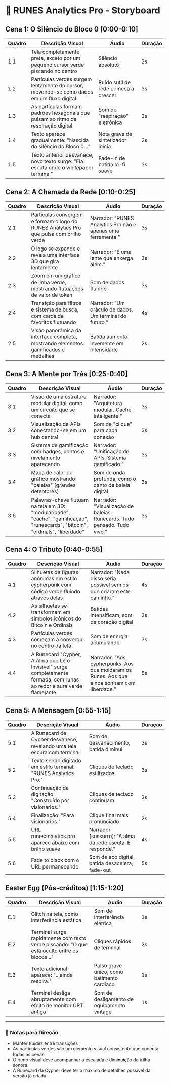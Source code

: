 # 📝 RUNES Analytics Pro - Storyboard

## Cena 1: O Silêncio do Bloco 0 [0:00-0:10]

| Quadro | Descrição Visual | Áudio | Duração |
|--------|-----------------|-------|---------|
| 1.1 | Tela completamente preta, exceto por um pequeno cursor verde piscando no centro | Silêncio absoluto | 2s |
| 1.2 | Partículas verdes surgem lentamente do cursor, movendo-se como dados em um fluxo digital | Ruído sutil de rede começa a crescer | 3s |
| 1.3 | As partículas formam padrões hexagonais que pulsam ao ritmo da respiração digital | Som de "respiração" eletrônica | 2s |
| 1.4 | Texto aparece gradualmente: "Nascida do silêncio do Bloco 0..." | Nota grave de sintetizador inicia | 2s |
| 1.5 | Texto anterior desvanece, novo texto surge: "Ela escuta onde o whitepaper termina." | Fade-in de batida lo-fi suave | 3s |

## Cena 2: A Chamada da Rede [0:10-0:25]

| Quadro | Descrição Visual | Áudio | Duração |
|--------|-----------------|-------|---------|
| 2.1 | Partículas convergem e formam o logo do RUNES Analytics Pro que pulsa com brilho verde | Narrador: "RUNES Analytics Pro não é apenas uma ferramenta." | 3s |
| 2.2 | O logo se expande e revela uma interface 3D que gira lentamente | Narrador: "É uma lente que enxerga além." | 3s |
| 2.3 | Zoom em um gráfico de linha verde, mostrando flutuações de valor de token | Som de dados fluindo | 3s |
| 2.4 | Transição para filtros e sistema de busca, com cards de favoritos flutuando | Narrador: "Um oráculo de dados. Um terminal do futuro." | 4s |
| 2.5 | Visão panorâmica da interface completa, mostrando elementos gamificados e medalhas | Batida aumenta levemente em intensidade | 2s |

## Cena 3: A Mente por Trás [0:25-0:40]

| Quadro | Descrição Visual | Áudio | Duração |
|--------|-----------------|-------|---------|
| 3.1 | Visão de uma estrutura modular digital, como um circuito que se conecta | Narrador: "Arquitetura modular. Cache inteligente." | 3s |
| 3.2 | Visualização de APIs conectando-se em um hub central | Som de "clique" para cada conexão | 3s |
| 3.3 | Sistema de gamificação com badges, pontos e nivelamento aparecendo | Narrador: "Unificação de APIs. Sistema gamificado." | 3s |
| 3.4 | Mapa de calor ou gráfico mostrando "baleias" (grandes detentores) | Som de onda profunda, como o canto de baleia digital | 3s |
| 3.5 | Palavras-chave flutuam na tela em 3D: "modularidade", "cache", "gamificação", "runescards", "bitcoin", "ordinals", "liberdade" | Narrador: "Visualização de baleias. Runecards. Tudo pensado. Tudo vivo." | 3s |

## Cena 4: O Tributo [0:40-0:55]

| Quadro | Descrição Visual | Áudio | Duração |
|--------|-----------------|-------|---------|
| 4.1 | Silhuetas de figuras anônimas em estilo cypherpunk com código verde fluindo através delas | Narrador: "Nada disso seria possível sem os que criaram este caminho." | 4s |
| 4.2 | As silhuetas se transformam em símbolos icônicos do Bitcoin e Ordinals | Batidas intensificam, som de coração digital | 3s |
| 4.3 | Partículas verdes começam a convergir no centro da tela | Som de energia acumulando | 3s |
| 4.4 | A Runecard "Cypher, A Alma que Lê o Invisível" surge completamente formada, com runas ao redor e aura verde flamejante | Narrador: "Aos cypherpunks. Aos que moldaram os Runes. Aos que ainda sonham com liberdade." | 5s |

## Cena 5: A Mensagem [0:55-1:15]

| Quadro | Descrição Visual | Áudio | Duração |
|--------|-----------------|-------|---------|
| 5.1 | A Runecard de Cypher desvanece, revelando uma tela escura com terminal | Som de desvanecimento, batida diminui | 3s |
| 5.2 | Texto sendo digitado em estilo terminal: "RUNES Analytics Pro." | Cliques de teclado estilizados | 3s |
| 5.3 | Continuação da digitação: "Construído por visionários." | Cliques de teclado continuam | 3s |
| 5.4 | Finalização: "Para visionários." | Clique final mais pronunciado | 2s |
| 5.5 | URL runesanalytics.pro aparece abaixo com brilho suave | Narrador (sussurro): "A alma da rede escuta. E responde." | 4s |
| 5.6 | Fade to black com o URL permanecendo | Som de eco digital, batida desacelera, fade-out | 5s |

## Easter Egg (Pós-créditos) [1:15-1:20]

| Quadro | Descrição Visual | Áudio | Duração |
|--------|-----------------|-------|---------|
| E.1 | Glitch na tela, como interferência estática | Som de interferência elétrica | 1s |
| E.2 | Terminal surge rapidamente com texto verde piscando: "O que está oculto entre os blocos..." | Cliques rápidos de terminal | 2s |
| E.3 | Texto adicional aparece: "...ainda respira." | Pulso grave único, como batimento cardíaco | 1s |
| E.4 | Terminal desliga abruptamente com efeito de monitor CRT antigo | Som de desligamento de equipamento vintage | 1s |

---

### 📌 Notas para Direção

- Manter fluidez entre transições
- As partículas verdes são um elemento visual consistente que conecta todas as cenas
- O ritmo visual deve acompanhar a escalada e diminuição da trilha sonora
- A Runecard da Cypher deve ter o máximo de detalhes possível da versão já criada 